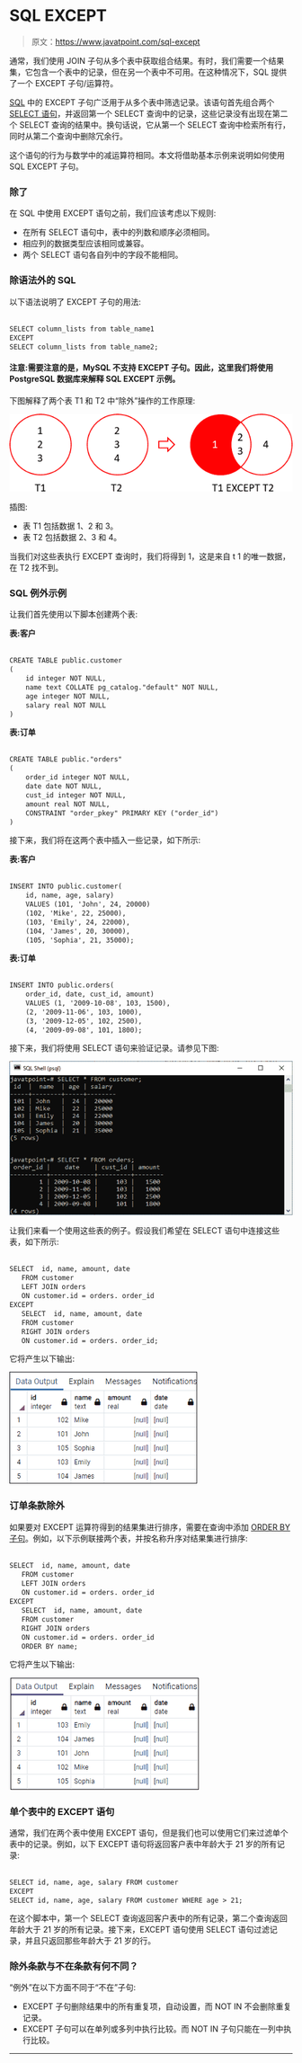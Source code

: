 # SQL EXCEPT

> 原文：<https://www.javatpoint.com/sql-except>

通常，我们使用 JOIN 子句从多个表中获取组合结果。有时，我们需要一个结果集，它包含一个表中的记录，但在另一个表中不可用。在这种情况下，SQL 提供了一个 EXCEPT 子句/运算符。

[SQL](https://www.javatpoint.com/sql-tutorial) 中的 EXCEPT 子句广泛用于从多个表中筛选记录。该语句首先组合两个 [SELECT 语句](https://www.javatpoint.com/sql-select)，并返回第一个 SELECT 查询中的记录，这些记录没有出现在第二个 SELECT 查询的结果中。换句话说，它从第一个 SELECT 查询中检索所有行，同时从第二个查询中删除冗余行。

这个语句的行为与数学中的减运算符相同。本文将借助基本示例来说明如何使用 SQL EXCEPT 子句。

### 除了

在 SQL 中使用 EXCEPT 语句之前，我们应该考虑以下规则:

*   在所有 SELECT 语句中，表中的列数和顺序必须相同。
*   相应列的数据类型应该相同或兼容。
*   两个 SELECT 语句各自列中的字段不能相同。

### 除语法外的 SQL

以下语法说明了 EXCEPT 子句的用法:

```

SELECT column_lists from table_name1
EXCEPT
SELECT column_lists from table_name2;

```

#### 注意:需要注意的是，MySQL 不支持 EXCEPT 子句。因此，这里我们将使用 PostgreSQL 数据库来解释 SQL EXCEPT 示例。

下图解释了两个表 T1 和 T2 中“除外”操作的工作原理:

![SQL EXCEPT](img/d0a5cccd7514a685427d13903ee17bb8.png)

插图:

*   表 T1 包括数据 1、2 和 3。
*   表 T2 包括数据 2、3 和 4。

当我们对这些表执行 EXCEPT 查询时，我们将得到 1，这是来自 t 1 的唯一数据，在 T2 找不到。

### SQL 例外示例

让我们首先使用以下脚本创建两个表:

**表:客户**

```

CREATE TABLE public.customer
(
    id integer NOT NULL,
    name text COLLATE pg_catalog."default" NOT NULL,
    age integer NOT NULL,
    salary real NOT NULL
)

```

**表:订单**

```

CREATE TABLE public."orders"
(
    order_id integer NOT NULL,
    date date NOT NULL,
    cust_id integer NOT NULL,
    amount real NOT NULL,
    CONSTRAINT "order_pkey" PRIMARY KEY ("order_id")
)

```

接下来，我们将在这两个表中插入一些记录，如下所示:

**表:客户**

```

INSERT INTO public.customer(
	id, name, age, salary)
	VALUES (101, 'John', 24, 20000)
	(102, 'Mike', 22, 25000),
	(103, 'Emily', 24, 22000),
	(104, 'James', 20, 30000),
	(105, 'Sophia', 21, 35000);

```

**表:订单**

```

INSERT INTO public.orders(
	order_id, date, cust_id, amount)
	VALUES (1, '2009-10-08', 103, 1500),
	(2, '2009-11-06', 103, 1000),
	(3, '2009-12-05', 102, 2500),
	(4, '2009-09-08', 101, 1800);

```

接下来，我们将使用 SELECT 语句来验证记录。请参见下图:

![SQL EXCEPT](img/ddeef525f806f06c7f4d86ee7f0d5a2a.png)

让我们来看一个使用这些表的例子。假设我们希望在 SELECT 语句中连接这些表，如下所示:

```

SELECT  id, name, amount, date
   FROM customer
   LEFT JOIN orders
   ON customer.id = orders. order_id
EXCEPT
   SELECT  id, name, amount, date
   FROM customer
   RIGHT JOIN orders
   ON customer.id = orders. order_id;

```

它将产生以下输出:

![SQL EXCEPT](img/d52413fe05253d646df849f4f799205e.png)

### 订单条款除外

如果要对 EXCEPT 运算符得到的结果集进行排序，需要在查询中添加 [ORDER BY 子句](https://www.javatpoint.com/sql-order-by)。例如，以下示例联接两个表，并按名称升序对结果集进行排序:

```

SELECT  id, name, amount, date
   FROM customer
   LEFT JOIN orders
   ON customer.id = orders. order_id
EXCEPT
   SELECT  id, name, amount, date
   FROM customer
   RIGHT JOIN orders
   ON customer.id = orders. order_id
   ORDER BY name;

```

它将产生以下输出:

![SQL EXCEPT](img/56a6622b792c4970beeadd49a49c7833.png)

### 单个表中的 EXCEPT 语句

通常，我们在两个表中使用 EXCEPT 语句，但是我们也可以使用它们来过滤单个表中的记录。例如，以下 EXCEPT 语句将返回客户表中年龄大于 21 岁的所有记录:

```

SELECT id, name, age, salary FROM customer
EXCEPT
SELECT id, name, age, salary FROM customer WHERE age > 21;

```

在这个脚本中，第一个 SELECT 查询返回客户表中的所有记录，第二个查询返回年龄大于 21 岁的所有记录。接下来，EXCEPT 语句使用 SELECT 语句过滤记录，并且只返回那些年龄大于 21 岁的行。

### 除外条款与不在条款有何不同？

“例外”在以下方面不同于“不在”子句:

*   EXCEPT 子句删除结果中的所有重复项，自动设置，而 NOT IN 不会删除重复记录。
*   EXCEPT 子句可以在单列或多列中执行比较。而 NOT IN 子句只能在一列中执行比较。

* * *